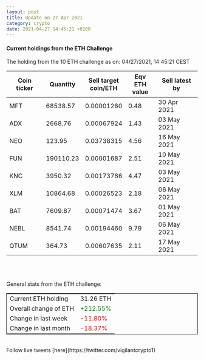 ```yaml
---
layout: post
title: Update on 27 Apr 2021
category: crypto
date: 2021-04-27 14:45:21 +0200
---
```

<!-- Global site tag (gtag.js) - Google Analytics -->
<script async src="https://www.googletagmanager.com/gtag/js?id=UA-103831149-5"></script>
<script>
  window.dataLayer = window.dataLayer || [];
  function gtag(){dataLayer.push(arguments);}
  gtag('js', new Date());

  gtag('config', 'UA-103831149-5');
</script>


#### Current holdings from the ETH Challenge

The holding from the 10 ETH challenge as on: 04/27/2021, 14:45:21 CEST

|Coin ticker|Quantity|Sell target<br>coin/ETH|Eqv ETH<br>value|Sell latest by|
|-----------|--------|-----------|-----------|--------------|
MFT|68538.57|  0.00001260|0.48|30 Apr 2021|
ADX|2668.76|  0.00067924|1.43|03 May 2021|
NEO|123.95|  0.03738315|4.56|16 May 2021|
FUN|190110.23|  0.00001687|2.51|10 May 2021|
KNC|3950.32|  0.00173786|4.47|03 May 2021|
XLM|10864.68|  0.00026523|2.18|06 May 2021|
BAT|7609.87|  0.00071474|3.67|01 May 2021|
NEBL|8541.74|  0.00194460|9.79|06 May 2021|
QTUM|364.73|  0.00607635|2.11|17 May 2021|

<br>
<br>
<br>
General stats from the ETH challenge:

<table style="border:1px solid black;margin-left:auto;margin-right:auto;">
	<tbody>
	<tr>
		<td>Current ETH holding</td>
		<td>     31.26 ETH</td>
	</tr>
	<tr>
		<td>Overall change of ETH</td>
		<td><font color="green">+212.55%</font></td>
	</tr>
	<tr>
		<td>Change in last week</td>
		<td><font color="red">-11.80%</font></td>
	</tr>
	<tr>
		<td>Change in last month</td>
		<td><font color="red">-18.37%</font></td>
	</tr>
	</tbody>
</table>

<br>
Follow live tweets [here](https://twitter.com/vigilantcrypto1)
<br>
<br>